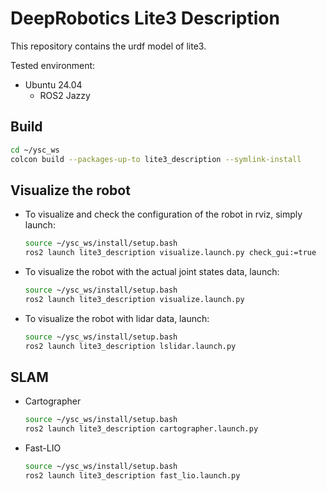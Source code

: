 # DeepRobotics Lite3 Description

This repository contains the urdf model of lite3.

Tested environment:

* Ubuntu 24.04
    * ROS2 Jazzy

## Build

```bash
cd ~/ysc_ws
colcon build --packages-up-to lite3_description --symlink-install
```

## Visualize the robot

* To visualize and check the configuration of the robot in rviz, simply launch:

  ```bash
  source ~/ysc_ws/install/setup.bash
  ros2 launch lite3_description visualize.launch.py check_gui:=true
  ```

* To visualize the robot with the actual joint states data, launch:
  ```bash
  source ~/ysc_ws/install/setup.bash
  ros2 launch lite3_description visualize.launch.py
  ```

* To visualize the robot with lidar data, launch:
  ```bash
  source ~/ysc_ws/install/setup.bash
  ros2 launch lite3_description lslidar.launch.py
  ```

## SLAM
* Cartographer
  ```bash
  source ~/ysc_ws/install/setup.bash
  ros2 launch lite3_description cartographer.launch.py
  ```
* Fast-LIO
  ```bash
  source ~/ysc_ws/install/setup.bash
  ros2 launch lite3_description fast_lio.launch.py
  ```